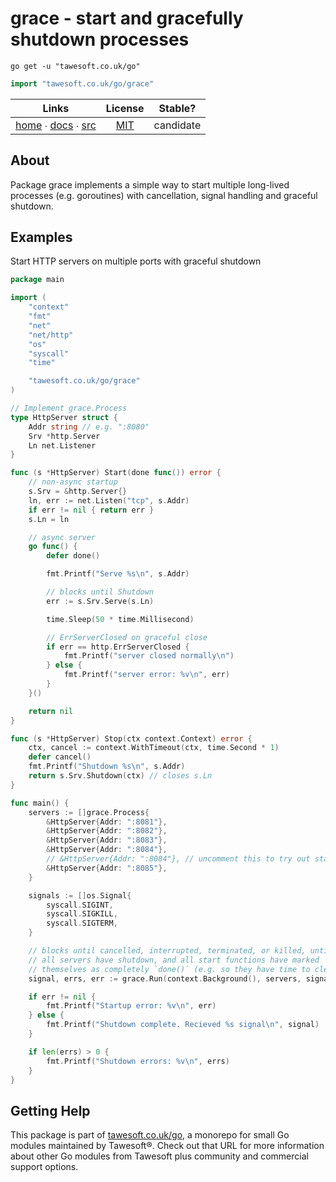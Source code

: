 # grace - start and gracefully shutdown processes

```shell script
go get -u "tawesoft.co.uk/go"
```

```go
import "tawesoft.co.uk/go/grace"
```

|  Links  | License | Stable? |
|:-------:|:-------:|:-------:|
| [home][home_grace] ∙ [docs][docs_grace] ∙ [src][src_grace] | [MIT][copy_grace] | candidate |

[home_grace]: https://tawesoft.co.uk/go/grace
[src_grace]:  https://github.com/tawesoft/go/tree/master/grace
[docs_grace]: https://www.tawesoft.co.uk/go/doc/grace
[copy_grace]: https://github.com/tawesoft/go/tree/master/grace/LICENSE.txt

## About

Package grace implements a simple way to start multiple long-lived processes
(e.g. goroutines) with cancellation, signal handling and graceful shutdown.


## Examples


Start HTTP servers on multiple ports with graceful shutdown
```go
package main

import (
    "context"
    "fmt"
    "net"
    "net/http"
    "os"
    "syscall"
    "time"

    "tawesoft.co.uk/go/grace"
)

// Implement grace.Process
type HttpServer struct {
    Addr string // e.g. ":8080"
    Srv *http.Server
    Ln net.Listener
}

func (s *HttpServer) Start(done func()) error {
    // non-async startup
    s.Srv = &http.Server{}
    ln, err := net.Listen("tcp", s.Addr)
    if err != nil { return err }
    s.Ln = ln

    // async server
    go func() {
        defer done()

        fmt.Printf("Serve %s\n", s.Addr)

        // blocks until Shutdown
        err := s.Srv.Serve(s.Ln)

        time.Sleep(50 * time.Millisecond)

        // ErrServerClosed on graceful close
        if err == http.ErrServerClosed {
            fmt.Printf("server closed normally\n")
        } else {
            fmt.Printf("server error: %v\n", err)
        }
    }()

    return nil
}

func (s *HttpServer) Stop(ctx context.Context) error {
    ctx, cancel := context.WithTimeout(ctx, time.Second * 1)
    defer cancel()
    fmt.Printf("Shutdown %s\n", s.Addr)
    return s.Srv.Shutdown(ctx) // closes s.Ln
}

func main() {
    servers := []grace.Process{
        &HttpServer{Addr: ":8081"},
        &HttpServer{Addr: ":8082"},
        &HttpServer{Addr: ":8083"},
        &HttpServer{Addr: ":8084"},
        // &HttpServer{Addr: ":8084"}, // uncomment this to try out startup errors
        &HttpServer{Addr: ":8085"},
    }

    signals := []os.Signal{
        syscall.SIGINT,
        syscall.SIGKILL,
        syscall.SIGTERM,
    }

    // blocks until cancelled, interrupted, terminated, or killed, until
    // all servers have shutdown, and all start functions have marked
    // themselves as completely `done()` (e.g. so they have time to clean up)
    signal, errs, err := grace.Run(context.Background(), servers, signals)

    if err != nil {
        fmt.Printf("Startup error: %v\n", err)
    } else {
        fmt.Printf("Shutdown complete. Recieved %s signal\n", signal)
    }

    if len(errs) > 0 {
        fmt.Printf("Shutdown errors: %v\n", errs)
    }
}
```

## Getting Help

This package is part of [tawesoft.co.uk/go](https://www.tawesoft.co.uk/go),
a monorepo for small Go modules maintained by Tawesoft®.
Check out that URL for more information about other Go modules from
Tawesoft plus community and commercial support options.